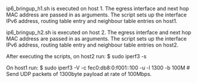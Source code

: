 ip6\_bringup\_h1.sh is executed on host 1. The egress interface and next hop MAC address are passed in as arguments. The script sets up the interface IPv6 address, routing table entry and neighbour table entries on host1.

ip6\_bringup\_h2.sh is executed on host 2. The egress interface and next hop MAC address are passed in as arguments. The script sets up the interface IPv6 address, routing table entry and neighbour table entries on host2.

After executing the scripts, on host2 run:
$ sudo iperf3 -s

On host1 run:
$ sudo iperf3 -V -c fec0:db8:0:f001::100 -u -l 1300 -b 100M   # Send UDP packets of 1300byte payload at rate of 100Mbps. 
